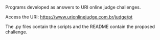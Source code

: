 Programs developed as answers to URI online judge challenges.

Access the URI: https://www.urionlinejudge.com.br/judge/pt

The .py files contain the scripts and the README contain the proposed challenge.
